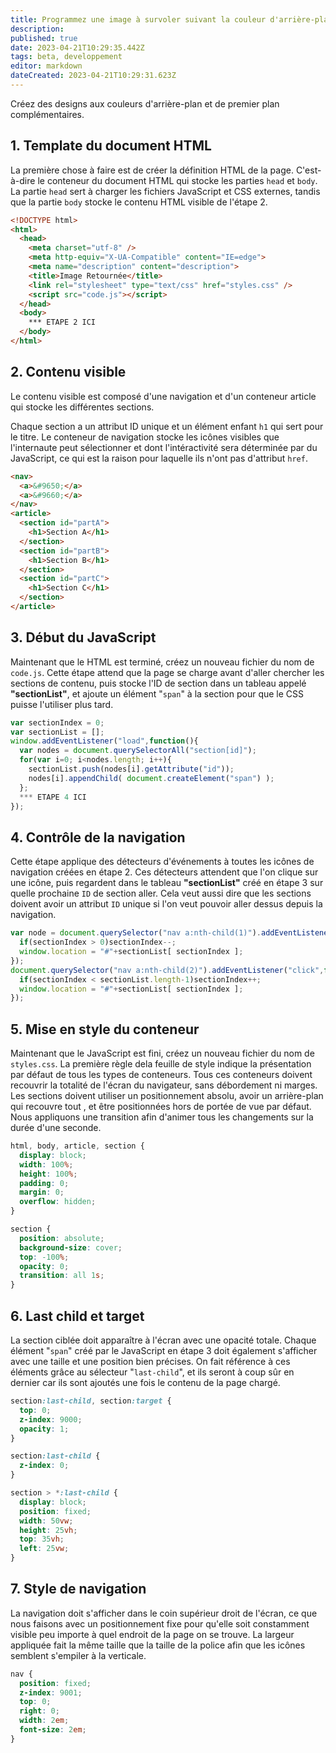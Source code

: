 ```yaml
---
title: Programmez une image à survoler suivant la couleur d'arrière-plan
description: 
published: true
date: 2023-04-21T10:29:35.442Z
tags: beta, developpement
editor: markdown
dateCreated: 2023-04-21T10:29:31.623Z
---
```


Créez des designs aux couleurs d'arrière-plan et de premier plan complémentaires.

## 1. Template du document HTML

La première chose à faire est de créer la définition HTML de la page. C'est-à-dire le conteneur du document HTML qui stocke les parties `head` et `body`. La partie `head` sert à charger les fichiers JavaScript et CSS externes, tandis que la partie `body` stocke le contenu HTML visible de l'étape 2.

```html
<!DOCTYPE html>
<html>
  <head>
    <meta charset="utf-8" />
    <meta http-equiv="X-UA-Compatible" content="IE=edge">
    <meta name="description" content="description">
    <title>Image Retournée</title>
    <link rel="stylesheet" type="text/css" href="styles.css" />
    <script src="code.js"></script>
  </head>
  <body>
    *** ETAPE 2 ICI
  </body>
</html>
```

## 2. Contenu visible

Le contenu visible est composé d'une navigation et d'un conteneur article qui stocke les différentes sections.

Chaque section a un attribut ID unique et un élément enfant `h1` qui sert pour le titre. Le conteneur de navigation stocke les icônes visibles que l'internaute peut sélectionner et dont l'intéractivité sera déterminée par du JavaScript, ce qui est la raison pour laquelle ils n'ont pas d'attribut `href`.

```html
<nav>
  <a>&#9650;</a>
  <a>&#9660;</a>
</nav>
<article>
  <section id="partA">
    <h1>Section A</h1>
  </section>
  <section id="partB">
    <h1>Section B</h1>
  </section>
  <section id="partC">
    <h1>Section C</h1>
  </section>
</article>
```

## 3. Début du JavaScript

Maintenant que le HTML est terminé, créez un nouveau fichier du nom de `code.js`. Cette étape attend que la page se charge avant d'aller chercher les sections de contenu, puis stocke l'ID de section dans un tableau appelé **"sectionList"**, et ajoute un élément "`span`" à la section pour que le CSS puisse l'utiliser plus tard.

```js
var sectionIndex = 0;
var sectionList = [];
window.addEventListener("load",function(){
  var nodes = document.querySelectorAll("section[id]");
  for(var i=0; i<nodes.length; i++){
    sectionList.push(nodes[i].getAttribute("id"));
    nodes[i].appendChild( document.createElement("span") );
  };
  *** ETAPE 4 ICI
});
```

## 4. Contrôle de la navigation

Cette étape applique des détecteurs d'événements à toutes les icônes de navigation créées en étape 2. Ces détecteurs attendent que l'on clique sur une icône, puis regardent dans le tableau **"sectionList"** créé en étape 3 sur quelle prochaine `ID` de section aller. Cela veut aussi dire que les sections doivent avoir un attribut `ID` unique si l'on veut pouvoir aller dessus depuis la navigation.

```js
var node = document.querySelector("nav a:nth-child(1)").addEventListener("click",function(){
  if(sectionIndex > 0)sectionIndex--;
  window.location = "#"+sectionList[ sectionIndex ];
});
document.querySelector("nav a:nth-child(2)").addEventListener("click",function(){
  if(sectionIndex < sectionList.length-1)sectionIndex++;
  window.location = "#"+sectionList[ sectionIndex ];
});

```

## 5. Mise en style du conteneur

Maintenant que le JavaScript est fini, créez un nouveau fichier du nom de `styles.css`. La première règle dela feuille de style indique la présentation par défaut de tous les types de conteneurs. Tous ces conteneurs doivent recouvrir la totalité de l'écran du navigateur, sans débordement ni marges. Les sections doivent utiliser un positionnement absolu, avoir un arrière-plan qui recouvre tout , et être positionnées hors de portée de vue par défaut. Nous appliquons une transition afin d'animer tous les changements sur la durée d'une seconde.

```css
html, body, article, section {
  display: block;
  width: 100%;
  height: 100%;
  padding: 0;
  margin: 0;
  overflow: hidden;
}

section {
  position: absolute;
  background-size: cover;
  top: -100%;
  opacity: 0;
  transition: all 1s;
}

```

## 6. Last child et target

La section ciblée doit apparaître à l'écran avec une opacité totale. Chaque élément "`span`" créé par le JavaScript en étape 3 doit également s'afficher avec une taille et une position bien précises. On fait référence à ces éléments grâce au sélecteur "`last-child`", et ils seront à coup sûr en dernier car ils sont ajoutés une fois le contenu de la page chargé.

```css
section:last-child, section:target {
  top: 0;
  z-index: 9000;
  opacity: 1;
}

section:last-child {
  z-index: 0;
}

section > *:last-child {
  display: block;
  position: fixed;
  width: 50vw;
  height: 25vh;
  top: 35vh;
  left: 25vw;
}

```

## 7. Style de navigation

La navigation doit s'afficher dans le coin supérieur droit de l'écran, ce que nous faisons avec un positionnement fixe pour qu'elle soit constamment visible peu importe à quel endroit de la page on se trouve. La largeur appliquée fait la même taille que la taille de la police afin que les icônes semblent s'empiler à la verticale.

```css
nav {
  position: fixed;
  z-index: 9001;
  top: 0;
  right: 0;
  width: 2em;
  font-size: 2em;
}
```